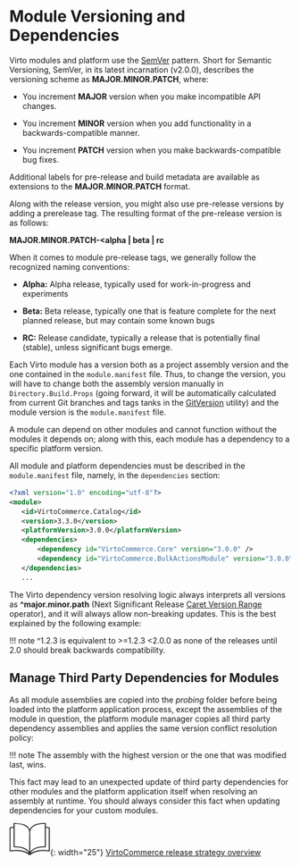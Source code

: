 # Module Versioning and Dependencies

Virto modules and platform use the [SemVer](https://semver.org/ "https://semver.org/") pattern. Short for Semantic Versioning, SemVer, in its latest incarnation (v2.0.0), describes the versioning scheme as **MAJOR.MINOR.PATCH**, where:

* You increment **MAJOR** version when you make incompatible API changes.
    
* You increment **MINOR** version when you add functionality in a backwards-compatible manner.
    
* You increment **PATCH** version when you make backwards-compatible bug fixes.

Additional labels for pre-release and build metadata are available as extensions to the **MAJOR.MINOR.PATCH** format.

Along with the release version, you might also use pre-release versions by adding a prerelease tag. The resulting format of the pre-release version is as follows:

**MAJOR.MINOR.PATCH-<alpha | beta | rc**

When it comes to module pre-release tags, we generally follow the recognized naming conventions:

* **Alpha:** Alpha release, typically used for work-in-progress and experiments
    
* **Beta:** Beta release, typically one that is feature complete for the next planned release, but may contain some known bugs
    
* **RC:** Release candidate, typically a release that is potentially final (stable), unless significant bugs emerge.

Each Virto module has a version both as a project assembly version and the one contained in the `module.manifest` file. Thus, to change the version, you will have to change both the assembly version manually in `Directory.Build.Props` (going forward, it will be automatically calculated from current Git branches and tags tanks in the [GitVersion](https://gitversion.readthedocs.io/en/latest/) utility) and the module version is the `module.manifest` file.

A module can depend on other modules and cannot function without the modules it depends on; along with this, each module has a dependency to a specific platform version.

All module and platform dependencies must be described in the `module.manifest` file, namely, in the `dependencies` section:

```xml title="module.manifest"
<?xml version="1.0" encoding="utf-8"?>
<module>
   <id>VirtoCommerce.Catalog</id>
   <version>3.3.0</version>
   <platformVersion>3.0.0</platformVersion>
   <dependencies>
       <dependency id="VirtoCommerce.Core" version="3.0.0" />
       <dependency id="VirtoCommerce.BulkActionsModule" version="3.0.0" />
   </dependencies>
   ...
```

The Virto dependency version resolving logic always interprets all versions as **^major.minor.path** (Next Significant Release [Caret Version Range](https://getcomposer.org/doc/articles/versions.md) operator), and it will always allow non-breaking updates. This is the best explained by the following example:

!!! note
    ^1.2.3 is equivalent to >=1.2.3 <2.0.0 as none of the releases until 2.0 should break backwards compatibility.

## Manage Third Party Dependencies for Modules

As all module assemblies are copied into the *probing* folder before being loaded into the platform application process, except the assemblies of the module in question, the platform module manager copies all third party dependency assemblies and applies the same version conflict resolution policy:

!!! note
    The assembly with the highest version or the one that was modified last, wins.

This fact may lead to an unexpected update of third party dependencies for other modules and the platform application itself when resolving an assembly at runtime. You should always consider this fact when updating dependencies for your custom modules.


![Readmore](media/readmore.png){: width="25"} [VirtoCommerce release strategy overview](../../Updating-Virto-Commerce-Based-Project/release-strategy-overview.md)

